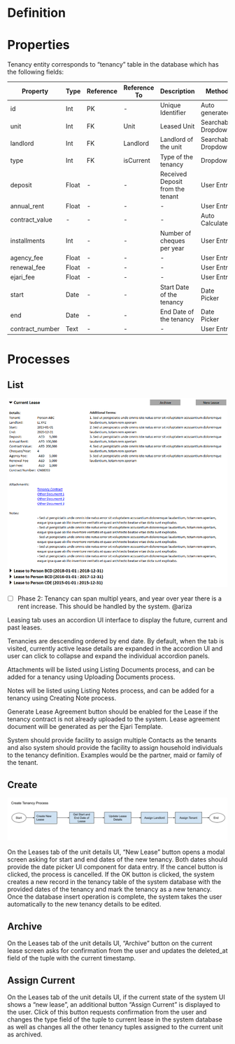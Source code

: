 # Definition

# Properties
Tenancy entity corresponds to “tenancy” table in the database which has the following fields:

| Property  | Type   | Reference | Reference To | Description | Method
| ------    | ------ | ------    | ------       | ------      | ------
id|Int|PK|-|Unique Identifier|Auto generated
unit|Int|FK|Unit|Leased Unit|Searchable Dropdown
landlord|Int|FK|Landlord|Landlord of the unit|Searchable Dropdown
type|Int|FK|isCurrent|Type of the tenancy|Dropdown
deposit|Float|-|-|Received Deposit from the tenant|User Entry
annual_rent|Float|-|-|-|User Entry
contract_value|-|-|-|-|Auto Calculated
installments|Int|-|-|Number of cheques per year|User Entry
agency_fee|Float|-|-|-|User Entry
renewal_fee|Float|-|-|-|User Entry
ejari_fee|Float|-|-|-|User Entry
start|Date|-|-|Start Date of the tenancy|Date Picker
end|Date|-|-|End Date of the tenancy|Date Picker
contract_number|Text|-|-|-|User Entry

# Processes

## List

![image](uploads/333cf9920e583df837d3be7410a63ad5/image.png)

* [ ] Phase 2: Tenancy can span multipl years, and year over year there is a rent increase. This should be handled by the system. @ariza

Leasing tab uses an accordion UI interface to display the future, current and past leases. 

Tenancies are descending ordered by end date.
By default, when the tab is visited, currently active lease details are expanded in the accordion UI and user can click to collapse and expand the individual accordion panels.

Attachments will be listed using Listing Documents process, and can be added for a tenancy using Uploading Documents process.

Notes will be listed using Listing Notes process, and can be added for a tenancy using Creating Note process.

Generate Lease Agreement button should be enabled for the Lease if the tenancy contract is not already uploaded to the system.  Lease agreement document will be generated as per the Ejari Template.

System should provide facility to assign multiple Contacts as the tenants and also system should provide the facility to assign household individuals to the tenancy definition. Examples would be the partner, maid or family of the tenant. 

## Create

![image](uploads/fe48c736566da7a94b89d4fd22553dd6/image.png)

On the Leases tab of the unit details UI, “New Lease” button opens a modal screen asking for start and end dates of the new tenancy. Both dates should provide the date picker UI component for data entry. If the cancel button is clicked, the process is cancelled. If the OK button is clicked, the system creates a new record in the tenancy table of the system database with the provided dates of the tenancy and mark the tenancy as a new tenancy. Once the database insert operation is complete, the system takes the user automatically to the new tenancy details to be edited.

## Archive

On the Leases tab of the unit details UI, “Archive” button on the current lease screen asks for confirmation from the user and updates the deleted_at field of the tuple with the current timestamp.

## Assign Current
On the Leases tab of the unit details UI, if the current state of the system UI shows a “new lease”, an additional button “Assign Current” is displayed to the user. Click of this button requests confirmation from the user and changes the type field of the tuple to current lease in the system database as well as changes all the other tenancy tuples assigned to the current unit as archived.
